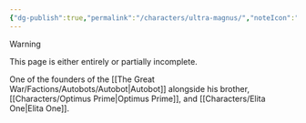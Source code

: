 ```yaml
---
{"dg-publish":true,"permalink":"/characters/ultra-magnus/","noteIcon":"default"}
---
```

  
>[!warning] 
>This page is either entirely or partially incomplete. 

One of the founders of the [[The Great War/Factions/Autobots/Autobot\|Autobot]] alongside his brother, [[Characters/Optimus Prime\|Optimus Prime]], and [[Characters/Elita One\|Elita One]].